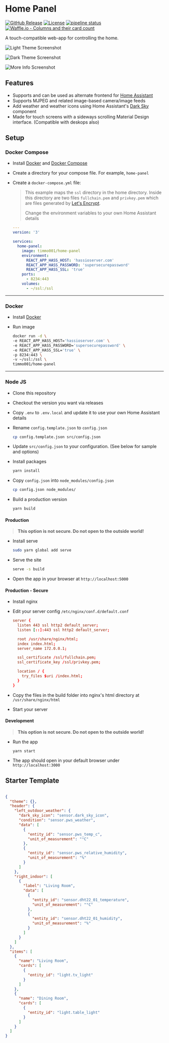 # Home Panel

[![GitHub Release](https://img.shields.io/github/release/timmo001/home-panel.svg)](https://github.com/timmo001/home-panel/releases)
[![License](https://img.shields.io/github/license/timmo001/home-panel.svg)](LICENSE.md)
[![pipeline status](https://gitlab.com/timmo/home-panel/badges/master/pipeline.svg)](https://gitlab.com/timmo/home-panel/commits/master)
[![Waffle.io - Columns and their card count](https://badge.waffle.io/timmo001/home-panel.svg?columns=To%20Do,On%20Hold,In%20Progress,Done)](https://waffle.io/timmo001/home-panel)

A touch-compatible web-app for controlling the home.

![Light Theme Screenshot][light-theme]

![Dark Theme Screenshot][dark-theme]

![More Info Screenshot][more-info]

## Features

- Supports and can be used as alternate frontend for [Home Assistant](https://www.home-assistant.io/)
- Supports MJPEG and related image-based camera/image feeds
- Add weather and weather icons using Home Assistant's
 [Dark Sky](https://www.home-assistant.io/components/weather.darksky/) component
- Made for touch screens with a sideways scrolling Material
 Design interface. (Compatible with deskops also)

## Setup

### Docker Compose

- Install [Docker](https://www.docker.com/community-edition) and
 [Docker Compose](https://docs.docker.com/compose/install/)
- Create a directory for your compose file. For example, `home-panel`
- Create a `docker-compose.yml` file:

  > This example maps the `ssl` directory in the home directory.
  > Inside this directory are two files `fullchain.pem` and `privkey.pem`
  > which are files generated by [Let's Encrypt](https://letsencrypt.org/).
  >
  > Change the environment variables to your own Home Assistant details

  ```yaml
  ---
  version: '3'

  services:
    home-panel:
      image: timmo001/home-panel
      environment:
        REACT_APP_HASS_HOST: 'hassioserver.com'
        REACT_APP_HASS_PASSWORD: 'supersecurepassword'
        REACT_APP_HASS_SSL: 'true'
      ports:
        - 8234:443
      volumes:
        - ~/ssl:/ssl
  ```

---

### Docker

- Install [Docker](https://www.docker.com/community-edition)
- Run image

  ```bash
  docker run -d \
  -e REACT_APP_HASS_HOST='hassioserver.com' \
  -e REACT_APP_HASS_PASSWORD='supersecurepassword' \
  -e REACT_APP_HASS_SSL='true' \
  -p 8234:443 \
  -v ~/ssl:/ssl \
  timmo001/home-panel
  ```

---

### Node JS

- Clone this repository
- Checkout the version you want via releases
- Copy `.env` to `.env.local` and update it to use your own Home Assistant details
- Rename `config.template.json` to `config.json`

  ```bash
  cp config.template.json src/config.json
  ```

- Update `src/config.json` to your configuration. (See below for sample and options)
- Install packages

  ```bash
  yarn install
  ```

- Copy `config.json` into `node_modules/config.json`

  ```bash
  cp config.json node_modules/
  ```

- Build a production version

  ```bash
  yarn build
  ```

#### Production

> **This option is not secure. Do not open to the outside world!**

- Install serve

  ```bash
  sudo yarn global add serve
  ```

- Serve the site

  ```bash
  serve -s build
  ```

- Open the app in your browser at `http://localhost:5000`

#### Production - Secure

- Install nginx
- Edit your server config `/etc/nginx/conf.d/default.conf`

  ```conf
  server {
    listen 443 ssl http2 default_server;
    listen [::]:443 ssl http2 default_server;

    root /usr/share/nginx/html;
    index index.html;
    server_name 172.0.0.1;

    ssl_certificate /ssl/fullchain.pem;
    ssl_certificate_key /ssl/privkey.pem;

    location / {
      try_files $uri /index.html;
    }
  }
  ```

- Copy the files in the build folder into nginx's html directory at
 `/usr/share/nginx/html`
- Start your server

#### Development

> **This option is not secure. Do not open to the outside world!**

- Run the app

  ```yarn start```

- The app should open in your default browser under `http://localhost:3000`

## Starter Template

```json

{
  "theme": {},
  "header": {
    "left_outdoor_weather": {
      "dark_sky_icon": "sensor.dark_sky_icon",
      "condition": "sensor.pws_weather",
      "data": [
        {
          "entity_id": "sensor.pws_temp_c",
          "unit_of_measurement": "°C"
        },
        {
          "entity_id": "sensor.pws_relative_humidity",
          "unit_of_measurement": "%"
        }
      ]
    },
    "right_indoor": [
      {
        "label": "Living Room",
        "data": [
          {
            "entity_id": "sensor.dht22_01_temperature",
            "unit_of_measurement": "°C"
          },
          {
            "entity_id": "sensor.dht22_01_humidity",
            "unit_of_measurement": "%"
          }
        ]
      }
    ]
  },
  "items": [
    {
      "name": "Living Room",
      "cards": [
        {
          "entity_id": "light.tv_light"
        }
      ]
    },
    {
      "name": "Dining Room",
      "cards": [
        {
          "entity_id": "light.table_light"
        }
      ]
    }
  ]
}

```

[light-theme]: https://raw.githubusercontent.com/timmo001/home-panel/master/docs/resources/light-theme.png
[dark-theme]: https://raw.githubusercontent.com/timmo001/home-panel/master/docs/resources/dark-theme.png
[more-info]: https://raw.githubusercontent.com/timmo001/home-panel/master/docs/resources/more-info.png
